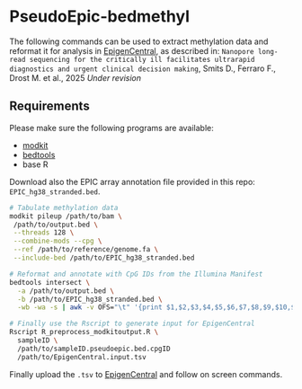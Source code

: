 # PseudoEpic-bedmethyl

The following commands can be used to extract methylation data and reformat it for analysis in [EpigenCentral](https://epigen.ccm.sickkids.ca/), as described in:
`Nanopore long-read sequencing for the critically ill facilitates ultrarapid diagnostics and urgent clinical decision making`, Smits D., Ferraro F., Drost M. et al., 2025 *Under revision*



## Requirements
Please make sure the following programs are available:

  - [modkit](https://github.com/nanoporetech/modkit)
  - [bedtools](https://bedtools.readthedocs.io/en/latest/)
  - base R

Download also the EPIC array annotation file provided in this repo: `EPIC_hg38_stranded.bed`. 

```bash
# Tabulate methylation data 
modkit pileup /path/to/bam \
 /path/to/output.bed \
 --threads 128 \
 --combine-mods --cpg \
 --ref /path/to/reference/genome.fa \
 --include-bed /path/to/EPIC_hg38_stranded.bed

# Reformat and annotate with CpG IDs from the Illumina Manifest 
bedtools intersect \
  -a /path/to/output.bed \
  -b /path/to/EPIC_hg38_stranded.bed \
  -wb -wa -s | awk -v OFS="\t" '{print $1,$2,$3,$4,$5,$6,$7,$8,$9,$10,$11,$12,$13,$14,$15,$16,$17,$18,$22}' >  /path/to/sampleID.pseudoepic.bed.cpgID

# Finally use the Rscript to generate input for EpigenCentral
Rscript R_preprocess_modkitoutput.R \ 
  sampleID \
  /path/to/sampleID.pseudoepic.bed.cpgID
  /path/to/EpigenCentral.input.tsv
```

Finally upload the `.tsv` to [EpigenCentral](https://epigen.ccm.sickkids.ca/) and follow on screen commands.
